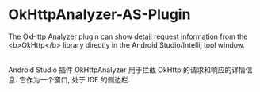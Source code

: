 # OkHttpAnalyzer-AS-Plugin
The OkHttp Analyzer plugin can show detail request information from the &lt;b>OkHttp&lt;/b> library directly in the Android Studio/Intellij tool window.

<br>Android Studio 插件 OkHttpAnalyzer 用于拦截 OkHttp 的请求和响应的详情信息. 它作为一个窗口, 处于 IDE 的侧边栏.
